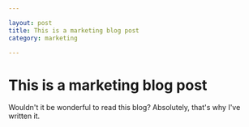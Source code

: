 ```yaml
---

layout: post
title: This is a marketing blog post
category: marketing

---
```


# This is a marketing blog post

Wouldn't it be wonderful to read this blog? Absolutely, that's why I've written it.
